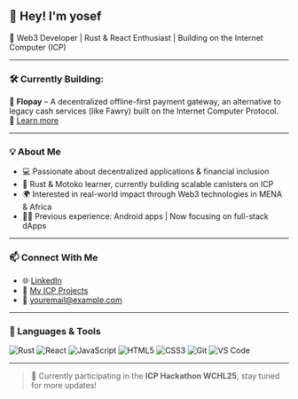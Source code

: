 ## 👋 Hey! I'm yosef

🎯 Web3 Developer | Rust & React Enthusiast | Building on the Internet Computer (ICP)

---

### 🛠️ Currently Building:
🚀 **Flopay** – A decentralized offline-first payment gateway, an alternative to legacy cash services (like Fawry) built on the Internet Computer Protocol.  
🔗 [Learn more](https://github.com/YourUsername/Flopay)

---

### 💡 About Me
- 💻 Passionate about decentralized applications & financial inclusion
- 🦀 Rust & Motoko learner, currently building scalable canisters on ICP
- 🌍 Interested in real-world impact through Web3 technologies in MENA & Africa
- 👨‍💻 Previous experience: Android apps | Now focusing on full-stack dApps

---

### 📫 Connect With Me
- 🌐 [LinkedIn](https://www.linkedin.com/in/yourusername)
- 🧠 [My ICP Projects](https://github.com/yourusername?tab=repositories&q=icp&type=&language=)
- 💌 youremail@example.com

---

### 🧰 Languages & Tools
![Rust](https://img.shields.io/badge/-Rust-black?style=flat-square&logo=rust)
![React](https://img.shields.io/badge/-React-blue?style=flat-square&logo=react)
![JavaScript](https://img.shields.io/badge/-JavaScript-yellow?style=flat-square&logo=javascript)
![HTML5](https://img.shields.io/badge/-HTML5-orange?style=flat-square&logo=html5)
![CSS3](https://img.shields.io/badge/-CSS3-blue?style=flat-square&logo=css3)
![Git](https://img.shields.io/badge/-Git-red?style=flat-square&logo=git)
![VS Code](https://img.shields.io/badge/-VS%20Code-007ACC?style=flat-square&logo=visual-studio-code)

---

> 🚧 Currently participating in the **ICP Hackathon WCHL25**, stay tuned for more updates!
